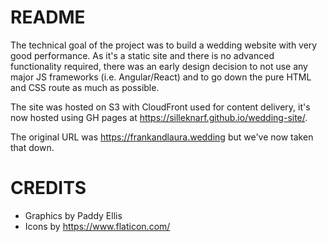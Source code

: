 README
======

The technical goal of the project was to build a wedding website with very good performance. As it's a static site and there is no advanced functionality required, there was an early design decision to not use any major JS frameworks (i.e. Angular/React) and to go down the pure HTML and CSS route as much as possible. 

The site was hosted on S3 with CloudFront used for content delivery, it's now hosted using GH pages at https://silleknarf.github.io/wedding-site/.

The original URL was https://frankandlaura.wedding but we've now taken that down.

CREDITS
=======

- Graphics by Paddy Ellis 
- Icons by https://www.flaticon.com/ 
